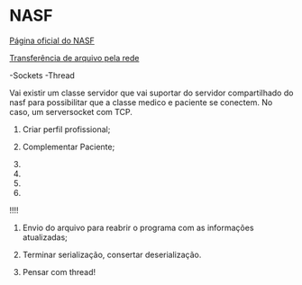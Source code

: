 # NASF

[Página oficial do NASF](http://dab.saude.gov.br/portaldab/ape_nasf.php)

[Transferência de arquivo pela rede](https://www.devmedia.com.br/java-socket-transferencia-de-arquivos-pela-rede/32107)

-Sockets
-Thread

Vai existir um classe servidor que vai suportar do servidor compartilhado do nasf para possibilitar que a classe medico e paciente se conectem. 
No caso, um serversocket com TCP. 




1. Criar perfil profissional;

2. Complementar Paciente;

3. 

4. 

5. 

6. 

!!!!

1. Envio do arquivo para reabrir o programa com as informações atualizadas;

2. Terminar serialização, consertar deserialização.

3. Pensar com thread! 
